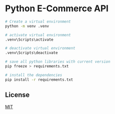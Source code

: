 
# Python E-Commerce API

```bash
# Create a virtual environment
python -m venv .venv
```

```bash
# activate virtual environment
.venv\Scripts\activate
```

```bash
# deactivate virtual environment
.venv\Scripts\deactivate
```

```bash
# save all python libraries with current version
pip freeze > requirements.txt
```

```bash
# install the dependencies
pip install -r requirements.txt
```

## License

[MIT](https://choosealicense.com/licenses/mit/)
